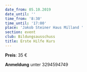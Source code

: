 ```yaml
---
date_from: 05.10.2019
date_until: ''
time_from: '8:30'
time_until: '17:00'
place: 'Jakob Steiner Haus Milland '
section: event
club: Bildungsausschuss
title: Erste Hilfe Kurs
---
```

**Preis**: 35 €

**Anmeldung** unter 3294594749
